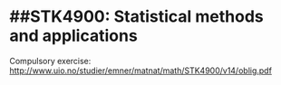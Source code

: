 ##STK4900: Statistical methods and applications
=====

Compulsory exercise: http://www.uio.no/studier/emner/matnat/math/STK4900/v14/oblig.pdf
